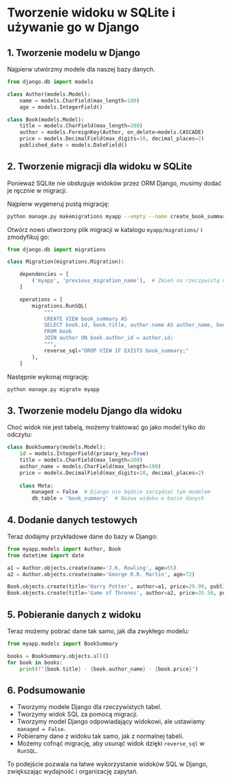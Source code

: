 # Tworzenie widoku w SQLite i używanie go w Django

## 1. Tworzenie modelu w Django
Najpierw utwórzmy modele dla naszej bazy danych.

```python
from django.db import models

class Author(models.Model):
    name = models.CharField(max_length=100)
    age = models.IntegerField()

class Book(models.Model):
    title = models.CharField(max_length=200)
    author = models.ForeignKey(Author, on_delete=models.CASCADE)
    price = models.DecimalField(max_digits=10, decimal_places=2)
    published_date = models.DateField()
```

## 2. Tworzenie migracji dla widoku w SQLite
Ponieważ SQLite nie obsługuje widoków przez ORM Django, musimy dodać je ręcznie w migracji.

Najpierw wygeneruj pustą migrację:

```bash
python manage.py makemigrations myapp --empty --name create_book_summary_view
```

Otwórz nowo utworzony plik migracji w katalogu `myapp/migrations/` i zmodyfikuj go:

```python
from django.db import migrations

class Migration(migrations.Migration):

    dependencies = [
        ('myapp', 'previous_migration_name'),  # Zmień na rzeczywistą nazwę poprzedniej migracji
    ]

    operations = [
        migrations.RunSQL(
            """
            CREATE VIEW book_summary AS
            SELECT book.id, book.title, author.name AS author_name, book.price
            FROM book
            JOIN author ON book.author_id = author.id;
            """,
            reverse_sql="DROP VIEW IF EXISTS book_summary;"
        ),
    ]
```

Następnie wykonaj migrację:

```bash
python manage.py migrate myapp
```

## 3. Tworzenie modelu Django dla widoku
Choć widok nie jest tabelą, możemy traktować go jako model tylko do odczytu:

```python
class BookSummary(models.Model):
    id = models.IntegerField(primary_key=True)
    title = models.CharField(max_length=200)
    author_name = models.CharField(max_length=100)
    price = models.DecimalField(max_digits=10, decimal_places=2)
    
    class Meta:
        managed = False  # Django nie będzie zarządzać tym modelem
        db_table = 'book_summary'  # Nazwa widoku w bazie danych
```

## 4. Dodanie danych testowych
Teraz dodajmy przykładowe dane do bazy w Django:

```python
from myapp.models import Author, Book
from datetime import date

a1 = Author.objects.create(name='J.K. Rowling', age=55)
a2 = Author.objects.create(name='George R.R. Martin', age=72)

Book.objects.create(title='Harry Potter', author=a1, price=29.99, published_date=date(1997, 6, 26))
Book.objects.create(title='Game of Thrones', author=a2, price=35.50, published_date=date(1996, 8, 6))
```

## 5. Pobieranie danych z widoku
Teraz możemy pobrać dane tak samo, jak dla zwykłego modelu:

```python
from myapp.models import BookSummary

books = BookSummary.objects.all()
for book in books:
    print(f"{book.title} - {book.author_name} - {book.price}")
```

## 6. Podsumowanie
- Tworzymy modele Django dla rzeczywistych tabel.
- Tworzymy widok SQL za pomocą migracji.
- Tworzymy model Django odpowiadający widokowi, ale ustawiamy `managed = False`.
- Pobieramy dane z widoku tak samo, jak z normalnej tabeli.
- Możemy cofnąć migrację, aby usunąć widok dzięki `reverse_sql` w `RunSQL`.

To podejście pozwala na łatwe wykorzystanie widoków SQL w Django, zwiększając wydajność i organizację zapytań.

